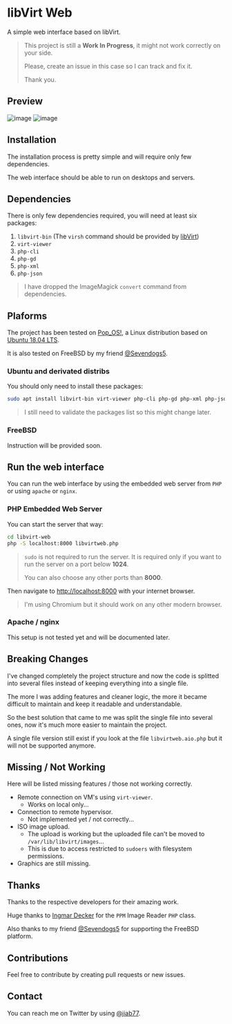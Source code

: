 # libVirt Web

A simple web interface based on libVirt.

> This project is still a **Work In Progress**, it might not work correctly on your side.
>
> Please, create an issue in this case so I can track and fix it.
>
> Thank you.

## Preview

![image](https://user-images.githubusercontent.com/9881407/66279294-ed9eb480-e8b0-11e9-8382-c6fa65313ee0.png)
![image](https://user-images.githubusercontent.com/9881407/66279362-4b330100-e8b1-11e9-9b65-b78164269978.png)

## Installation

The installation process is pretty simple and will require only few dependencies.

The web interface should be able to run on desktops and servers.

## Dependencies

There is only few dependencies required, you will need at least six packages:

 1. `libvirt-bin` (The `virsh` command should be provided by [libVirt](https://libvirt.org/))
 2. `virt-viewer`
 3. `php-cli`
 4. `php-gd`
 5. `php-xml`
 6. `php-json`

> I have dropped the ImageMagick `convert` command from dependencies.

## Plaforms

The project has been tested on [Pop_OS!](https://system76.com/pop), a Linux distribution based on [Ubuntu 18.04 LTS](https://wiki.ubuntu.com/BionicBeaver/ReleaseNotes).

It is also tested on FreeBSD by my friend [@Sevendogs5](https://twitter.com/Sevendogs5).

### Ubuntu and derivated distribs

You should only need to install these packages:

```bash
sudo apt install libvirt-bin virt-viewer php-cli php-gd php-xml php-json
```

> I still need to validate the packages list so this might change later.

### FreeBSD

Instruction will be provided soon.

## Run the web interface

You can run the web interface by using the embedded web server from `PHP` or using `apache` or `nginx`.

### PHP Embedded Web Server

You can start the server that way:

```bash
cd libvirt-web
php -S localhost:8000 libvirtweb.php
```

> `sudo` is not required to run the server. It is required only if you want to run the server on a port below **1024**.
>
> You can also choose any other ports than **8000**.

Then navigate to [http://localhost:8000](http://localhost:8000) with your internet browser.

> I'm using Chromium but it should work on any other modern browser.

### Apache / nginx

This setup is not tested yet and will be documented later.

## Breaking Changes

I've changed completely the project structure and now the code is splitted into several files instead of keeping everything into a single file.

The more I was adding features and cleaner logic, the more it became difficult to maintain and keep it readable and understandable.

So the best solution that came to me was split the single file into several ones, now it's much more easier to maintain the project.

A single file version still exist if you look at the file `libvirtweb.aio.php` but it will not be supported anymore.

## Missing / Not Working

Here will be listed missing features / those not working correctly.

* Remote connection on VM's using `virt-viewer`.
  * Works on local only...
* Connection to remote hypervisor.
  * Not implemented yet / not correctly...
* ISO image upload.
  * The upload is working but the uploaded file can't be moved to `/var/lib/libvirt/images`...
  * This is due to access restricted to `sudoers` with filesystem permissions.
* Graphics are still missing.

## Thanks

Thanks to the respective developers for their amazing work.

Huge thanks to [Ingmar Decker](http://www.webdecker.de) for the `PPM` Image Reader `PHP` class.

Also thanks to my friend [@Sevendogs5](https://twitter.com/Sevendogs5) for supporting the FreeBSD platform.

## Contributions

Feel free to contribute by creating pull requests or new issues.

## Contact

You can reach me on Twitter by using [@jiab77](https://twitter.com/jiab77).
